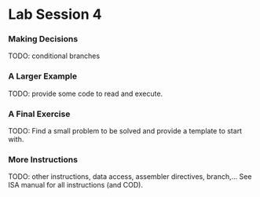 # Lab Session 4

### Making Decisions

TODO: conditional branches

### A Larger Example

TODO: provide some code to read and execute.

### A Final Exercise

TODO: Find a small problem to be solved and provide a template to start with.

### More Instructions

TODO: other instructions, data access, assembler directives, branch,...
See ISA manual for all instructions (and COD).
